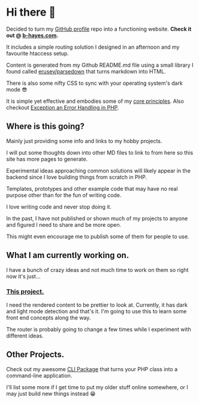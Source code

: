 # Hi there 👋
Decided to turn my [GitHub profile](https://github.com/b-hayes/b-hayes) repo into a functioning website.
**Check it out @ [b-hayes.com](https://b-hayes.com).**

It includes a simple routing solution I designed in an afternoon and my favourite htaccess setup.

Content is generated from my Github README.md file using a small library I found called [erusev/parsedown](https://github.com/erusev/parsedown)
that turns markdown into HTML.

There is also some nifty CSS to sync with your operating system's dark mode 😎

It is simple yet effective and embodies some of my [core principles](articles/BOPs.md).
Also checkout [Exception an Error Handling in PHP](articles/2021-04-13-exception-and-error-handling-in-php.md).

## Where is this going?
Mainly just providing some info and links to my hobby projects.

I will put some thoughts down into other MD files to link to from here so this site has more pages to generate.

Experimental ideas approaching common solutions
will likely appear in the backend since I love building
things from scratch in PHP.

Templates, prototypes and other example code that may
have no real purpose other than for the fun of writing code.

I love writing code and never stop doing it.

In the past, I have not published or shown much of my projects to anyone and figured I need to share and be more open.

This might even encourage me to publish some of them for people to use.

## What I am currently working on.
I have a bunch of crazy ideas and not much time to work on them so right now it's just...

### [This project.](https://b-hayes.com)
I need the rendered content to be prettier to look at.
Currently, it has dark and light mode detection and that's it.
I'm going to use this to learn some front end concepts along the way.

The router is probably going to change a few times while I experiment with different ideas.

## Other Projects.
Check out my awesome [CLI Package](https://github.com/b-hayes/cli) that turns your PHP class into a command-line application.

I'll list some more if I get time to put my older stuff online somewhere,
or I may just build new things instead 😁
